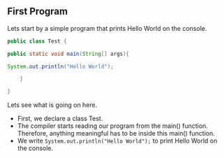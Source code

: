 ## First Program

Lets start by a simple program that prints Hello World on the console.

```java
public class Test {

public static void main(String[] args){

System.out.println("Hello World");

    }

}
```

Lets see what is going on here.

* First, we declare a class Test.
* The compiler starts reading our program from the main\(\) function. Therefore, anything meaningful has to be inside this main\(\) function.
* We write `System.out.println("Hello World");` to print Hello World on the console.



